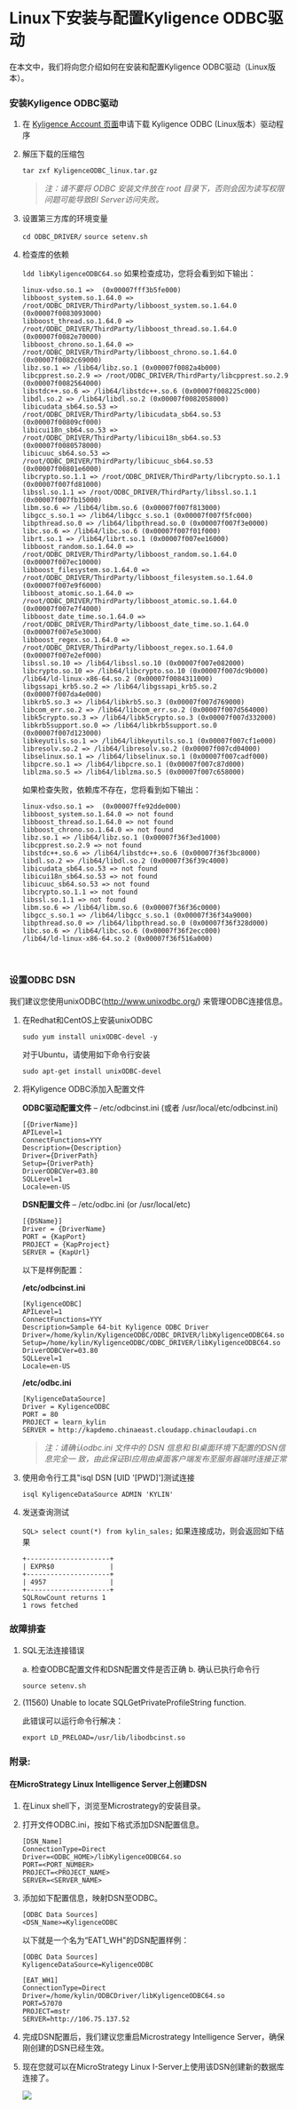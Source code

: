 # Linux下安装与配置Kyligence ODBC驱动

在本文中，我们将向您介绍如何在安装和配置Kyligence ODBC驱动（Linux版本）。

### 安装Kyligence ODBC驱动

1. 在 [Kyligence Account 页面](http://account.kyligence.io)申请下载 Kyligence ODBC (Linux版本）驱动程序

2. 解压下载的压缩包

   `tar zxf KyligenceODBC_linux.tar.gz`

   > *注：请不要将 ODBC 安装文件放在 root 目录下，否则会因为读写权限问题可能导致BI Server访问失败。*

3. 设置第三方库的环境变量

   `cd ODBC_DRIVER/`
   `source setenv.sh`

4. 检查库的依赖

   `ldd libKyligenceODBC64.so`
   如果检查成功，您将会看到如下输出：

   ```
   linux-vdso.so.1 =>  (0x00007fff3b5fe000)
   libboost_system.so.1.64.0 => /root/ODBC_DRIVER/ThirdParty/libboost_system.so.1.64.0 (0x00007f0083093000)
   libboost_thread.so.1.64.0 => /root/ODBC_DRIVER/ThirdParty/libboost_thread.so.1.64.0 (0x00007f0082e70000)
   libboost_chrono.so.1.64.0 => /root/ODBC_DRIVER/ThirdParty/libboost_chrono.so.1.64.0 (0x00007f0082c69000)
   libz.so.1 => /lib64/libz.so.1 (0x00007f0082a4b000)
   libcpprest.so.2.9 => /root/ODBC_DRIVER/ThirdParty/libcpprest.so.2.9 (0x00007f0082564000)
   libstdc++.so.6 => /lib64/libstdc++.so.6 (0x00007f008225c000)
   libdl.so.2 => /lib64/libdl.so.2 (0x00007f0082058000)
   libicudata_sb64.so.53 => /root/ODBC_DRIVER/ThirdParty/libicudata_sb64.so.53 (0x00007f00809cf000)
   libicui18n_sb64.so.53 => /root/ODBC_DRIVER/ThirdParty/libicui18n_sb64.so.53 (0x00007f0080578000)
   libicuuc_sb64.so.53 => /root/ODBC_DRIVER/ThirdParty/libicuuc_sb64.so.53 (0x00007f00801e6000)
   libcrypto.so.1.1 => /root/ODBC_DRIVER/ThirdParty/libcrypto.so.1.1 (0x00007f007fd81000)
   libssl.so.1.1 => /root/ODBC_DRIVER/ThirdParty/libssl.so.1.1 (0x00007f007fb15000)
   libm.so.6 => /lib64/libm.so.6 (0x00007f007f813000)
   libgcc_s.so.1 => /lib64/libgcc_s.so.1 (0x00007f007f5fc000)
   libpthread.so.0 => /lib64/libpthread.so.0 (0x00007f007f3e0000)
   libc.so.6 => /lib64/libc.so.6 (0x00007f007f01f000)
   librt.so.1 => /lib64/librt.so.1 (0x00007f007ee16000)
   libboost_random.so.1.64.0 => /root/ODBC_DRIVER/ThirdParty/libboost_random.so.1.64.0 (0x00007f007ec10000)
   libboost_filesystem.so.1.64.0 => /root/ODBC_DRIVER/ThirdParty/libboost_filesystem.so.1.64.0 (0x00007f007e9f6000)
   libboost_atomic.so.1.64.0 => /root/ODBC_DRIVER/ThirdParty/libboost_atomic.so.1.64.0 (0x00007f007e7f4000)
   libboost_date_time.so.1.64.0 => /root/ODBC_DRIVER/ThirdParty/libboost_date_time.so.1.64.0 (0x00007f007e5e3000)
   libboost_regex.so.1.64.0 => /root/ODBC_DRIVER/ThirdParty/libboost_regex.so.1.64.0 (0x00007f007e2ef000)
   libssl.so.10 => /lib64/libssl.so.10 (0x00007f007e082000)
   libcrypto.so.10 => /lib64/libcrypto.so.10 (0x00007f007dc9b000)
   /lib64/ld-linux-x86-64.so.2 (0x00007f0084311000)
   libgssapi_krb5.so.2 => /lib64/libgssapi_krb5.so.2 (0x00007f007da4e000)
   libkrb5.so.3 => /lib64/libkrb5.so.3 (0x00007f007d769000)
   libcom_err.so.2 => /lib64/libcom_err.so.2 (0x00007f007d564000)
   libk5crypto.so.3 => /lib64/libk5crypto.so.3 (0x00007f007d332000)
   libkrb5support.so.0 => /lib64/libkrb5support.so.0 (0x00007f007d123000)
   libkeyutils.so.1 => /lib64/libkeyutils.so.1 (0x00007f007cf1e000)
   libresolv.so.2 => /lib64/libresolv.so.2 (0x00007f007cd04000)
   libselinux.so.1 => /lib64/libselinux.so.1 (0x00007f007cadf000)
   libpcre.so.1 => /lib64/libpcre.so.1 (0x00007f007c87d000)
   liblzma.so.5 => /lib64/liblzma.so.5 (0x00007f007c658000)
   ```

   如果检查失败，依赖库不存在，您将看到如下输出：

   ```
   linux-vdso.so.1 =>  (0x00007ffe92dde000)
   libboost_system.so.1.64.0 => not found
   libboost_thread.so.1.64.0 => not found
   libboost_chrono.so.1.64.0 => not found
   libz.so.1 => /lib64/libz.so.1 (0x00007f36f3ed1000)
   libcpprest.so.2.9 => not found
   libstdc++.so.6 => /lib64/libstdc++.so.6 (0x00007f36f3bc8000)
   libdl.so.2 => /lib64/libdl.so.2 (0x00007f36f39c4000)
   libicudata_sb64.so.53 => not found
   libicui18n_sb64.so.53 => not found
   libicuuc_sb64.so.53 => not found
   libcrypto.so.1.1 => not found
   libssl.so.1.1 => not found
   libm.so.6 => /lib64/libm.so.6 (0x00007f36f36c0000)
   libgcc_s.so.1 => /lib64/libgcc_s.so.1 (0x00007f36f34a9000)
   libpthread.so.0 => /lib64/libpthread.so.0 (0x00007f36f328d000)
   libc.so.6 => /lib64/libc.so.6 (0x00007f36f2ecc000)
   /lib64/ld-linux-x86-64.so.2 (0x00007f36f516a000)
   ```

   ​

### 设置ODBC DSN 

我们建议您使用unixODBC(http://www.unixodbc.org/) 来管理ODBC连接信息。

1. 在Redhat和CentOS上安装unixODBC

   `sudo yum install unixODBC-devel -y` 

   对于Ubuntu，请使用如下命令行安装

   `sudo apt-get install unixODBC-devel`

2. 将Kyligence ODBC添加入配置文件

   **ODBC驱动配置文件** – /etc/odbcinst.ini (或者 /usr/local/etc/odbcinst.ini)

   ```
   [{DriverName}]
   APILevel=1
   ConnectFunctions=YYY
   Description={Description}
   Driver={DriverPath}
   Setup={DriverPath}
   DriverODBCVer=03.80
   SQLLevel=1
   Locale=en-US
   ```

   **DSN配置文件** – /etc/odbc.ini (or /usr/local/etc)

   ```
   [{DSName}]
   Driver = {DriverName}
   PORT = {KapPort}
   PROJECT = {KapProject}
   SERVER = {KapUrl}
   ```

   以下是样例配置： 

   **/etc/odbcinst.ini**

   ```
   [KyligenceODBC]
   APILevel=1
   ConnectFunctions=YYY
   Description=Sample 64-bit Kyligence ODBC Driver
   Driver=/home/kylin/KyligenceODBC/ODBC_DRIVER/libKyligenceODBC64.so
   Setup=/home/kylin/KyligenceODBC/ODBC_DRIVER/libKyligenceODBC64.so
   DriverODBCVer=03.80
   SQLLevel=1
   Locale=en-US
   ```

   **/etc/odbc.ini**

   ```
   [KyligenceDataSource]
   Driver = KyligenceODBC
   PORT = 80
   PROJECT = learn_kylin
   SERVER = http://kapdemo.chinaeast.cloudapp.chinacloudapi.cn
   ```

   > *注：请确认odbc.ini 文件中的 DSN 信息和 BI桌面环境下配置的DSN信息完全一 致，由此保证BI应用由桌面客户端发布至服务器端时连接正常*

3. 使用命令行工具"isql DSN [UID '[PWD]']测试连接

   `isql KyligenceDataSource ADMIN 'KYLIN'`

4. 发送查询测试 

   `SQL> select count(*) from kylin_sales;`
   如果连接成功，则会返回如下结果

   ```
   +---------------------+
   | EXPR$0              |
   +---------------------+
   | 4957                |
   +---------------------+
   SQLRowCount returns 1
   1 rows fetched
   ```

### 故障排查

1. SQL无法连接错误      

   a. 检查ODBC配置文件和DSN配置文件是否正确
   b. 确认已执行命令行

   `source setenv.sh`

2. (11560) Unable to locate SQLGetPrivateProfileString function.

   此错误可以运行命令行解决：  

   `export LD_PRELOAD=/usr/lib/libodbcinst.so`

### 附录:

#### 在MicroStrategy Linux Intelligence Server上创建DSN

1. 在Linux shell下，浏览至Microstrategy的安装目录。

2. 打开文件ODBC.ini，按如下格式添加DSN配置信息。

   ```
   [DSN_Name]
   ConnectionType=Direct
   Driver=<ODBC_HOME>/libKyligenceODBC64.so
   PORT=<PORT_NUMBER>
   PROJECT=<PROJECT_NAME>
   SERVER=<SERVER_NAME>
   ```

3. 添加如下配置信息，映射DSN至ODBC。 

   ```
   [ODBC Data Sources]
   <DSN_Name>=KyligenceODBC
   ```

   以下就是一个名为“EAT1_WH"的DSN配置样例：

   ```
   [ODBC Data Sources]
   KyligenceDataSource=KyligenceODBC

   [EAT_WH1]
   ConnectionType=Direct
   Driver=/home/kylin/ODBCDriver/libKyligenceODBC64.so
   PORT=57070
   PROJECT=mstr
   SERVER=http://106.75.137.52
   ```

4. 完成DSN配置后，我们建议您重启Microstrategy Intelligence Server，确保刚创建的DSN已经生效。 

5. 现在您就可以在MicroStrategy Linux I-Server上使用该DSN创建新的数据库连接了。

   ![](images/kyligence_odbc_05_cn.PNG)